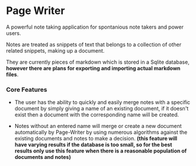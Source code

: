 # Page Writer

A powerful note taking application for spontanious note takers and power users.

Notes are treated as snippets of text that belongs to a collection of other related snippets, making up a document.

They are currently pieces of markdown which is stored in a Sqlite database, **however there are plans for exporting and importing actual markdown files**.

### Core Features

- The user has the ability to quickly and easily merge notes with a specific document by simply giving a name of an existing document, if it doesn't exist then a document with the corresponding name will be created.

- Notes without an entered name will merge or create a new document automatically by Page-Writer by using numerous algorithms against the existing documents and notes to make a decision. **(this feature will have varying results if the database is too small, so for the best results only use this feature when there is a reasonable population of documents and notes)**
